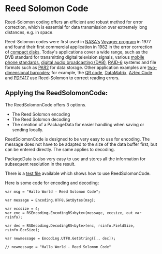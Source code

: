# Reed Solomon Code

Reed-Solomon coding offers an efficient and robust method for error correction, which is essential for data transmission over extremely long distances, e.g. in space. 

Reed-Solomon codes were first used in [NASA's](https://en.wikipedia.org/wiki/NASA) [Voyager program](https://en.wikipedia.org/wiki/Voyager_program) in 1977 and found their first commercial application in 1982 in the error correction of [compact disks](https://en.wikipedia.org/wiki/Compact_disc). Today's applications cover a wide range, such as the DVB standard for transmitting digital television signals, various [mobile phone standards](https://en.wikipedia.org/wiki/Mobile_telephony), [digital audio broadcasting (DAB)](https://de.wikipedia.org/wiki/Digital_Audio_Broadcasting), [RAID-6](https://en.wikipedia.org/wiki/RAID_6) systems and file formats such as [PAR2](https://en.wikipedia.org/wiki/Parchive#Par2) for data storage. Other application examples are [two-dimensional barcodes](https://de.wikipedia.org/wiki/2D-Code); for example, the [QR code](https://en.wikipedia.org/wiki/QR_code), [DataMatrix](https://en.wikipedia.org/wiki/Data_Matrix), [Aztec Code](https://en.wikipedia.org/wiki/Aztec_Code) and [PDF417](https://en.wikipedia.org/wiki/PDF417) use Reed-Solomon to correct reading errors.  

## Applying the ReedSolomonCode:
The ReedSolomonCode offers 3 options.
- The Reed Solomon encoding
- The Reed Solomon decoding
- The creation of a PackageData for easier handling when saving or sending locally.

ReedSolomonCode is designed to be very easy to use for encoding. The message does not have to be adapted to the size of the data buffer first, but can be entered directly. The same applies to decoding.

PackageData is also very easy to use and stores all the information for subsequent resolution in the result.  

There is a [test file](https://github.com/michelenatale/Converts-and-Encodings/blob/main/Encodings/ReedSolomonCode/TestReedSolomonCode/Program.cs) available which shows how to use ReedSolomonCode.

Here is some code for encoding and decoding:
```
var msg = "Hallo World - Reed Solomon Code";

var message = Encoding.UTF8.GetBytes(msg);

var eccsize = 4;
var enc = RSEncoding.EncodingRS<byte>(message, eccsize, out var rsinfo);

var dec = RSDecoding.DecodingRS<byte>(enc, rsinfo.FieldSize, rsinfo.EccSize);

var newmessage = Encoding.UTF8.GetString([.. dec]);

// newmessage = "Hallo World - Reed Solomon Code"
```
